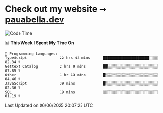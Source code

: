 # Check out my website ⭢ [pauabella.dev](https://pauabella.dev)

<!--START_SECTION:waka-->
![Code Time](http://img.shields.io/badge/Code%20Time-4%2C513%20hrs%2059%20mins-blue)

📊 **This Week I Spent My Time On** 

```text
💬 Programming Languages: 
TypeScript               22 hrs 42 mins      █████████████████████░░░░   82.34 % 
Gettext Catalog          2 hrs 9 mins        ██░░░░░░░░░░░░░░░░░░░░░░░   07.85 % 
Other                    1 hr 13 mins        █░░░░░░░░░░░░░░░░░░░░░░░░   04.46 % 
JavaScript               39 mins             █░░░░░░░░░░░░░░░░░░░░░░░░   02.36 % 
SQL                      19 mins             ░░░░░░░░░░░░░░░░░░░░░░░░░   01.19 % 
```


 Last Updated on 06/06/2025 20:07:25 UTC
<!--END_SECTION:waka-->

